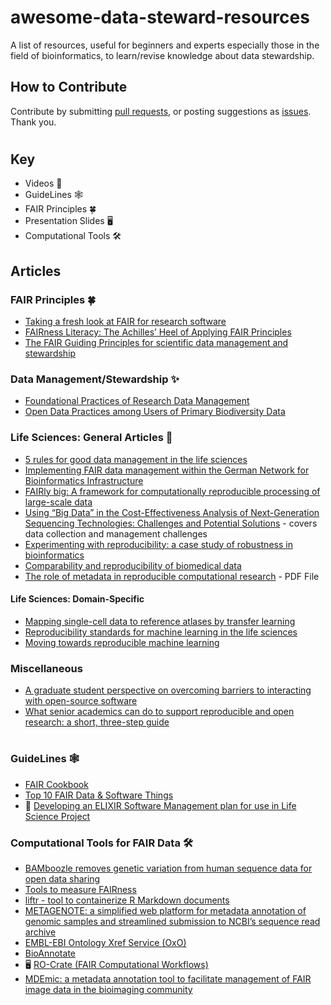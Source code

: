 # awesome-data-steward-resources
A list of resources, useful for beginners and experts especially those in the field of bioinformatics, to learn/revise knowledge about data stewardship.

## How to Contribute
Contribute by submitting [pull requests](https://github.com/Nazeeefa/awesome-data-steward-resources/pulls), or posting suggestions as [issues](https://github.com/Nazeeefa/awesome-data-steward-resources/issues). Thank you.

#

## Key

- Videos 🎥 
- GuideLines 🕸
- FAIR Principles 🍀
- Presentation Slides 🖥
- Computational Tools 🛠

## Articles

### FAIR Principles 🍀

- [Taking a fresh look at FAIR for research software](https://doi.org/10.1016/j.patter.2021.100222)
- [FAIRness Literacy: The Achilles’ Heel of Applying FAIR Principles](https://datascience.codata.org/articles/10.5334/dsj-2020-032/)
- [The FAIR Guiding Principles for scientific data management and stewardship](https://www.nature.com/articles/sdata201618)

### Data Management/Stewardship ✨

- [Foundational Practices of Research Data Management](https://riojournal.com/article/56508/)
- [Open Data Practices among Users of Primary Biodiversity Data](https://academic.oup.com/bioscience/advance-article/doi/10.1093/biosci/biab072/6348370)

### Life Sciences: General Articles 🧬

- [5 rules for good data management in the life sciences](https://www.natureindex.com/news-blog/five-rules-for-good-data-management-in-the-life-sciences) 
- [Implementing FAIR data management within the German Network for Bioinformatics Infrastructure](https://academic.oup.com/bib/advance-article/doi/10.1093/bib/bbab010/6135008)
- [FAIRly big: A framework for computationally reproducible processing of large-scale data](https://www.biorxiv.org/content/10.1101/2021.10.12.464122v1)
- [Using “Big Data” in the Cost-Effectiveness Analysis of Next-Generation Sequencing Technologies: Challenges and Potential Solutions](https://www.valueinhealthjournal.com/article/S1098-3015(18)32265-4/fulltext) - covers data collection and management challenges
- [Experimenting with reproducibility: a case study of robustness in bioinformatics](https://academic.oup.com/gigascience/article/7/7/giy077/5046609)
- [Comparability and reproducibility of biomedical data ](https://academic.oup.com/bib/article/14/4/391/192999)
- [The role of metadata in reproducible computational research](https://www.cell.com/patterns/pdf/S2666-3899(21)00170-7.pdf) - PDF File

#### Life Sciences: Domain-Specific

- [Mapping single-cell data to reference atlases by transfer learning](https://www.nature.com/articles/s41587-021-01001-7)
- [Reproducibility standards for machine learning in the life sciences](https://www.nature.com/articles/s41592-021-01256-7)
- [Moving towards reproducible machine learning](https://www.nature.com/articles/s43588-021-00152-6)

### Miscellaneous

- [A graduate student perspective on overcoming barriers to interacting with open-source software](https://www.facetsjournal.com/doi/10.1139/facets-2019-0020)
- [What senior academics can do to support reproducible and open research: a short, three-step guide](https://psyarxiv.com/jyfr7)

#

### GuideLines 🕸

- [FAIR Cookbook](https://fairplus.github.io/the-fair-cookbook/content/home.html)
- [Top 10 FAIR Data & Software Things](https://librarycarpentry.org/Top-10-FAIR/)
- 🎥 [Developing an ELIXIR Software Management plan for use in Life Science Project](https://elixir-europe.org/events/webinar-software-management-plans)

### Computational Tools for FAIR Data 🛠

- [BAMboozle removes genetic variation from human sequence data for open data sharing](https://www.nature.com/articles/s41467-021-26152-8)
- [Tools to measure FAIRness](https://fairassist.org/#!/)
- [liftr - tool to containerize R Markdown documents](https://liftr.me/)
- [METAGENOTE: a simplified web platform for metadata annotation of genomic samples and streamlined submission to NCBI’s sequence read archive](https://bmcbioinformatics.biomedcentral.com/articles/10.1186/s12859-020-03694-0)
- [EMBL-EBI Ontology Xref Service (OxO)](https://www.ebi.ac.uk/spot/oxo/)
- [BioAnnotate](https://github.com/ababaian/BioAnnotate)
- 🖥 [RO-Crate (FAIR Computational Workflows)](https://zenodo.org/record/4011999)
- [MDEmic: a metadata annotation tool to facilitate management of FAIR image data in the bioimaging community](https://www.nature.com/articles/s41592-021-01288-z) 
